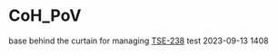 # CoH_PoV
base behind the curtain for managing [TSE-238](https://opsera.atlassian.net/browse/TSE-238)
test 2023-09-13 1408
